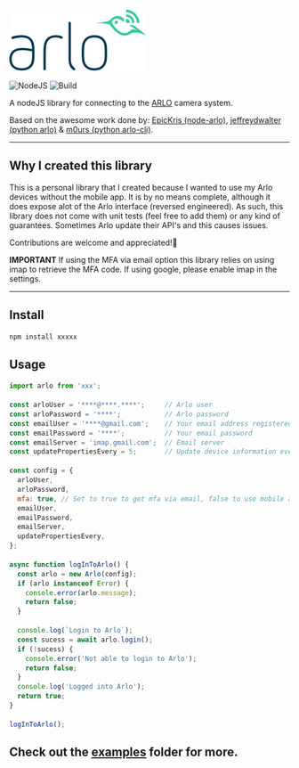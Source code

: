 ![](arlo-logo.png)

![NodeJS](https://badges.aleen42.com/src/node.svg) ![Build](https://github.com/johneppillar/arlo/workflows/BUILD/badge.svg)

A nodeJS library for connecting to the [ARLO](https://arlo.com) camera system.

Based on the awesome work done by: [EpicKris (node-arlo)](https://github.com/EpicKris/node-arlo), [jeffreydwalter (python arlo)](https://github.com/jeffreydwalter/arlo) & [m0urs (python arlo-cli)](https://github.com/m0urs/arlo-cl).

---

## Why I created this library

This is a personal library that I created because I wanted to use my Arlo devices without the mobile app. It is by no means complete, although it does expose alot of the Arlo interface (reversed engineered). As such, this library does not come with unit tests (feel free to add them) or any kind of guarantees. Sometimes Arlo update their API's and this causes issues. 

Contributions are welcome and appreciated!🙏

__IMPORTANT__ If using the MFA via email option this library relies on using imap to retrieve the MFA code. If using google, please enable imap in the settings.

---

## Install

```sh
npm install xxxxx
```

## Usage

```javascript
import arlo from 'xxx';

const arloUser = '****@****.****';     // Arlo user
const arloPassword = '****';           // Arlo password
const emailUser = '****@gmail.com';    // Your email address registered to receive MFA
const emailPassword = '****';          // Your email password
const emailServer = 'imap.gmail.com';  // Email server
const updatePropertiesEvery = 5;       // Update device information every x minutes

const config = {
  arloUser,
  arloPassword,
  mfa: true, // Set to true to get mfa via email, false to use mobile app token
  emailUser,
  emailPassword,
  emailServer,
  updatePropertiesEvery,
};

async function logInToArlo() {
  const arlo = new Arlo(config);
  if (arlo instanceof Error) {
    console.error(arlo.message);
    return false;
  }

  console.log(`Login to Arlo`);
  const sucess = await arlo.login();
  if (!sucess) {
    console.error('Not able to login to Arlo');
    return false;
  }
  console.log('Logged into Arlo');
  return true;
}

logInToArlo();

```

## Check out the [examples](https://github.com/johneppillar/arlo/examples) folder for more.
